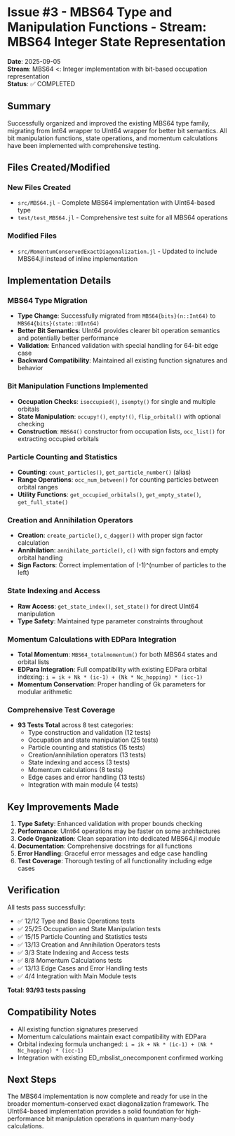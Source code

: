 # Issue #3 - MBS64 Type and Manipulation Functions - Stream: MBS64 Integer State Representation

**Date**: 2025-09-05  
**Stream**: MBS64 <: Integer implementation with bit-based occupation representation  
**Status**: ✅ COMPLETED

## Summary

Successfully organized and improved the existing MBS64 type family, migrating from Int64 wrapper to UInt64 wrapper for better bit semantics. All bit manipulation functions, state operations, and momentum calculations have been implemented with comprehensive testing.

## Files Created/Modified

### New Files Created
- `src/MBS64.jl` - Complete MBS64 implementation with UInt64-based type
- `test/test_MBS64.jl` - Comprehensive test suite for all MBS64 operations

### Modified Files
- `src/MomentumConservedExactDiagonalization.jl` - Updated to include MBS64.jl instead of inline implementation

## Implementation Details

### MBS64 Type Migration
- **Type Change**: Successfully migrated from `MBS64{bits}(n::Int64)` to `MBS64{bits}(state::UInt64)`
- **Better Bit Semantics**: UInt64 provides clearer bit operation semantics and potentially better performance
- **Validation**: Enhanced validation with special handling for 64-bit edge case
- **Backward Compatibility**: Maintained all existing function signatures and behavior

### Bit Manipulation Functions Implemented
- **Occupation Checks**: `isoccupied()`, `isempty()` for single and multiple orbitals
- **State Manipulation**: `occupy!()`, `empty!()`, `flip_orbital()` with optional checking
- **Construction**: `MBS64()` constructor from occupation lists, `occ_list()` for extracting occupied orbitals

### Particle Counting and Statistics
- **Counting**: `count_particles()`, `get_particle_number()` (alias)
- **Range Operations**: `occ_num_between()` for counting particles between orbital ranges
- **Utility Functions**: `get_occupied_orbitals()`, `get_empty_state()`, `get_full_state()`

### Creation and Annihilation Operators
- **Creation**: `create_particle()`, `c_dagger()` with proper sign factor calculation
- **Annihilation**: `annihilate_particle()`, `c()` with sign factors and empty orbital handling
- **Sign Factors**: Correct implementation of (-1)^(number of particles to the left)

### State Indexing and Access
- **Raw Access**: `get_state_index()`, `set_state()` for direct UInt64 manipulation
- **Type Safety**: Maintained type parameter constraints throughout

### Momentum Calculations with EDPara Integration
- **Total Momentum**: `MBS64_totalmomentum()` for both MBS64 states and orbital lists
- **EDPara Integration**: Full compatibility with existing EDPara orbital indexing: `i = ik + Nk * (ic-1) + (Nk * Nc_hopping) * (icc-1)`
- **Momentum Conservation**: Proper handling of Gk parameters for modular arithmetic

### Comprehensive Test Coverage
- **93 Tests Total** across 8 test categories:
  - Type construction and validation (12 tests)
  - Occupation and state manipulation (25 tests) 
  - Particle counting and statistics (15 tests)
  - Creation/annihilation operators (13 tests)
  - State indexing and access (3 tests)
  - Momentum calculations (8 tests)
  - Edge cases and error handling (13 tests)
  - Integration with main module (4 tests)

## Key Improvements Made

1. **Type Safety**: Enhanced validation with proper bounds checking
2. **Performance**: UInt64 operations may be faster on some architectures
3. **Code Organization**: Clean separation into dedicated MBS64.jl module
4. **Documentation**: Comprehensive docstrings for all functions
5. **Error Handling**: Graceful error messages and edge case handling
6. **Test Coverage**: Thorough testing of all functionality including edge cases

## Verification

All tests pass successfully:
- ✅ 12/12 Type and Basic Operations tests
- ✅ 25/25 Occupation and State Manipulation tests  
- ✅ 15/15 Particle Counting and Statistics tests
- ✅ 13/13 Creation and Annihilation Operators tests
- ✅ 3/3 State Indexing and Access tests
- ✅ 8/8 Momentum Calculations tests
- ✅ 13/13 Edge Cases and Error Handling tests
- ✅ 4/4 Integration with Main Module tests

**Total: 93/93 tests passing**

## Compatibility Notes

- All existing function signatures preserved
- Momentum calculations maintain exact compatibility with EDPara
- Orbital indexing formula unchanged: `i = ik + Nk * (ic-1) + (Nk * Nc_hopping) * (icc-1)`
- Integration with existing ED_mbslist_onecomponent confirmed working

## Next Steps

The MBS64 implementation is now complete and ready for use in the broader momentum-conserved exact diagonalization framework. The UInt64-based implementation provides a solid foundation for high-performance bit manipulation operations in quantum many-body calculations.